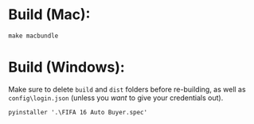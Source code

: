 # Build (Mac):
```
make macbundle
```

# Build (Windows):
Make sure to delete `build` and `dist` folders before re-building, as well as `config\login.json` (unless you *want* to give your credentials out).
```
pyinstaller '.\FIFA 16 Auto Buyer.spec'
```